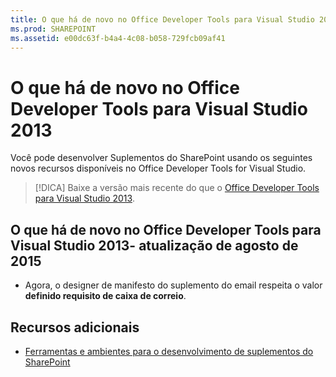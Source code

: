 ```yaml
---
title: O que há de novo no Office Developer Tools para Visual Studio 2013
ms.prod: SHAREPOINT
ms.assetid: e00dc63f-b4a4-4c08-b058-729fcb09af41
---
```



# O que há de novo no Office Developer Tools para Visual Studio 2013
Você pode desenvolver Suplementos do SharePoint usando os seguintes novos recursos disponíveis no Office Developer Tools for Visual Studio.
> [!DICA]
> Baixe a versão mais recente do que o  [Office Developer Tools para Visual Studio 2013](http://aka.ms/OfficeDevToolsForVS2013).
  
    
    


## O que há de novo no Office Developer Tools para Visual Studio 2013- atualização de agosto de 2015
<a name="New4-2015"> </a>


- Agora, o designer de manifesto do suplemento do email respeita o valor **definido requisito de caixa de correio**.
    
  

## Recursos adicionais
<a name="SP15NewVSTools_addlresources"> </a>


-  [Ferramentas e ambientes para o desenvolvimento de suplementos do SharePoint](tools-and-environments-for-developing-sharepoint-add-ins.md)
    
  

